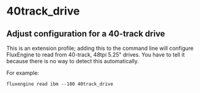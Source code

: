 40track_drive
====
## Adjust configuration for a 40-track drive
<!-- This file is automatically generated. Do not edit. -->

This is an extension profile; adding this to the command line will configure
FluxEngine to read from 40-track, 48tpi 5.25" drives. You have to tell it because there is
no way to detect this automatically.

For example:

```
fluxengine read ibm --180 40track_drive
```

